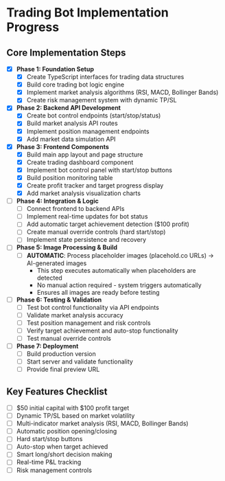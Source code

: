 # Trading Bot Implementation Progress

## Core Implementation Steps

- [x] **Phase 1: Foundation Setup**
  - [x] Create TypeScript interfaces for trading data structures
  - [x] Build core trading bot logic engine
  - [x] Implement market analysis algorithms (RSI, MACD, Bollinger Bands)
  - [x] Create risk management system with dynamic TP/SL

- [x] **Phase 2: Backend API Development**
  - [x] Create bot control endpoints (start/stop/status)
  - [x] Build market analysis API routes
  - [x] Implement position management endpoints
  - [x] Add market data simulation API

- [x] **Phase 3: Frontend Components**
  - [x] Build main app layout and page structure
  - [x] Create trading dashboard component
  - [x] Implement bot control panel with start/stop buttons
  - [x] Build position monitoring table
  - [x] Create profit tracker and target progress display
  - [x] Add market analysis visualization charts

- [ ] **Phase 4: Integration & Logic**
  - [ ] Connect frontend to backend APIs
  - [ ] Implement real-time updates for bot status
  - [ ] Add automatic target achievement detection ($100 profit)
  - [ ] Create manual override controls (hard start/stop)
  - [ ] Implement state persistence and recovery

- [ ] **Phase 5: Image Processing & Build**
  - [ ] **AUTOMATIC**: Process placeholder images (placehold.co URLs) → AI-generated images
    - This step executes automatically when placeholders are detected
    - No manual action required - system triggers automatically
    - Ensures all images are ready before testing

- [ ] **Phase 6: Testing & Validation**
  - [ ] Test bot control functionality via API endpoints
  - [ ] Validate market analysis accuracy
  - [ ] Test position management and risk controls
  - [ ] Verify target achievement and auto-stop functionality
  - [ ] Test manual override controls

- [ ] **Phase 7: Deployment**
  - [ ] Build production version
  - [ ] Start server and validate functionality
  - [ ] Provide final preview URL

## Key Features Checklist
- [ ] $50 initial capital with $100 profit target
- [ ] Dynamic TP/SL based on market volatility
- [ ] Multi-indicator market analysis (RSI, MACD, Bollinger Bands)
- [ ] Automatic position opening/closing
- [ ] Hard start/stop buttons
- [ ] Auto-stop when target achieved
- [ ] Smart long/short decision making
- [ ] Real-time P&L tracking
- [ ] Risk management controls